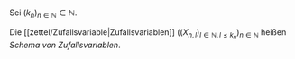 Sei $(k_n)_{n \in \mathbb{N}} \in \mathbb{N}$.

Die [[zettel/Zufallsvariable|Zufallsvariablen]] $((X_{n, l})_{l \in \mathbb{N}, l \le k_n})_{n \in \mathbb{N}}$ heißen *Schema von Zufallsvariablen*.